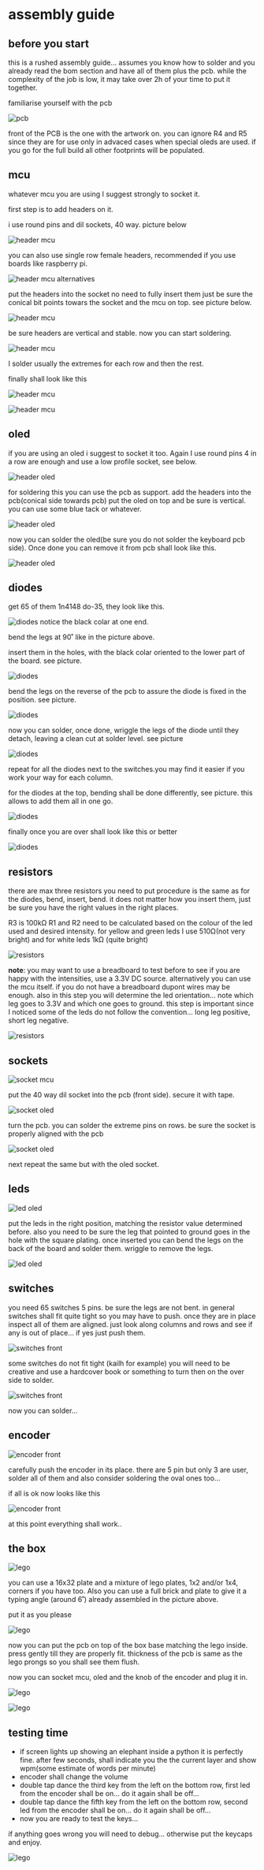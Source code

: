 assembly guide
==============


before you start
----------------

this is a rushed assembly guide... assumes you know how to solder and you already read the bom section and have all of them plus the
pcb.
while the complexity of the job is low, it may take over 2h of your time to put it together.

familiarise yourself with the pcb

![pcb](pics/m65-rev4-pcb.jpg)

front of the PCB is the one with the artwork on.
you can ignore R4 and R5 since they are for use only in advaced cases when special oleds are used.
if you go for the full build all other footprints will be populated.

mcu
---

whatever mcu you are using I suggest strongly to socket it.

first step is to add headers on it.

i use round pins and dil sockets, 40 way. picture below


![header mcu](pics/header_1.jpg)

you can also use single row female headers, recommended if you use boards like raspberry pi.

![header mcu alternatives](pics/sockets.jpg)

put the headers into the socket no need to fully insert them just be sure the conical bit points towars the socket and the mcu on
top. see picture below.

![header mcu](pics/header_2.jpg)

be sure headers are vertical and stable. now you can start soldering.

![header mcu](pics/header_3.jpg)

I solder usually the extremes for each row and then the rest.

finally shall look like this

![header mcu](pics/header_4.jpg)

![header mcu](pics/header_5.jpg)

oled
----

if you are using an oled i suggest to socket it too. Again I use round pins 4 in a row are enough and use a low profile socket, see
below.


![header oled](pics/header_6.jpg)

for soldering this you can use the pcb as support. add the headers into the pcb(conical side towards pcb) put the oled on top and be
sure is vertical. you can use some blue tack or whatever.

![header oled](pics/header_7.jpg)

now you can solder the oled(be sure you do not solder the keyboard pcb
side). Once done you can remove it from pcb shall look like this.

![header oled](pics/header_8.jpg)


diodes
------

get 65 of them 1n4148 do-35, they look like this.

![diodes](pics/diodes_1.jpg)
notice the black colar at one end.

bend the legs at 90˚ like in the picture above.

insert them in the holes, with the black colar oriented to the lower part of the board.
see picture.

![diodes](pics/diodes_2.jpg)

bend the legs on the reverse of the pcb to assure the diode is fixed in the position.
see picture.

![diodes](pics/diodes_3.jpg)

now you can solder, once done, wriggle the legs of the diode until they detach, leaving a clean cut at solder level.
see picture

![diodes](pics/diodes_4.jpg)

repeat for all the diodes next to the switches.you may find it easier if you work your way for each column.

for the diodes at the top, bending shall be done differently, see picture. this allows to add them all in one go.

![diodes](pics/diodes_5.jpg)

finally once you are over shall look like this or better


![diodes](pics/diodes_6.jpg)



resistors
---------

there are max three resistors you need to put procedure is the same as for the diodes, bend, insert, bend.
it does not matter how you insert them, just be sure you have the right values in the right places.

R3  is 100kΩ R1 and R2 need to be calculated based on the colour of the led used and desired intensity. for yellow and green leds I
use 510Ω(not very bright) and for white leds 1kΩ (quite bright)

![resistors](pics/resistor_1.jpg)

**note**: you may want to use a breadboard to test before to see if you are happy with the intensities, use a 3.3V DC source. alternatively
you can use the mcu itself. if you do not have a breadboard dupont wires may be enough.
also in this step you will determine the led orientation... note which leg goes to 3.3V and which one goes to ground.
this step is important since I noticed some of the leds do not follow the convention... long leg positive, short leg negative.

![resistors](pics/resistor_2.jpg)

sockets
-------


![socket mcu ](pics/socket_1.jpg)

put the 40 way dil socket into the pcb (front side). secure it with tape.

![socket oled ](pics/socket_2.jpg)

turn the pcb. you can solder the  extreme pins on rows. be sure the socket is properly aligned with the pcb

![socket oled ](pics/socket_3.jpg)

next repeat the same but with the oled socket.


leds
----

![led oled](pics/led_1.jpg)

put the leds in the right position, matching the resistor value determined before. also you need to be sure the leg that pointed to
ground goes in the hole with the square plating. once inserted you can bend the legs on the back of the board and solder them.
wriggle to remove the legs.

![led oled](pics/led_2.jpg)

switches
--------

you need 65 switches 5 pins. be sure the legs are not bent. in general switches shall fit quite tight so you may have to push.
once they are in place inspect all of them are aligned. just look along columns and rows and see if any is out of place... if yes
just push them.

![switches front](pics/switches_1.jpg)

some switches do not fit tight (kailh for example) you will need to be creative and use a hardcover book or something to turn then
on the over side to solder.

![switches front](pics/switches_2.jpg)

now you can solder...

encoder
-------

![encoder front](pics/encoder_1.jpg)

carefully push the encoder in its place. there are 5 pin but only 3 are user, solder all of them and also consider soldering the
oval ones too...

if all is ok now looks like this

![encoder front](pics/encoder_2.jpg)

at this point everything shall work..


the box
-------

![lego](pics/lego_1.jpg)

you can use a 16x32 plate and a mixture of lego plates, 1x2 and/or 1x4, corners if you have too.
Also you can use a full brick and plate to give it a typing angle (around 6˚) already assembled in the picture above.

put it as you please

![lego](pics/lego_2.jpg)

now you can put the pcb on top of the box base matching the lego inside. press gently till they are properly fit. thickness of the
pcb is same as the lego prongs so you shall see them flush.

now you can socket mcu, oled and the knob of the encoder and plug it in.


![lego](pics/final_1.jpg)

![lego](pics/final_2.jpg)

testing time
------------

+ if screen lights up showing an elephant inside a python it is perfectly fine. after few seconds, shall indicate you the the current
layer and show wpm(some estimate of words per minute)
+ encoder shall change the volume
+ double tap dance the third key from the left on the bottom row, first led from the encoder shall be on... do it again shall be off...
+ double tap dance the fifth key from the left on the bottom row, second led from the encoder shall be on... do it again shall be off...
+ now you are ready to test the keys...

if anything goes wrong you will need to debug... otherwise put the keycaps and enjoy.


![lego](pics/final_3.jpg)



